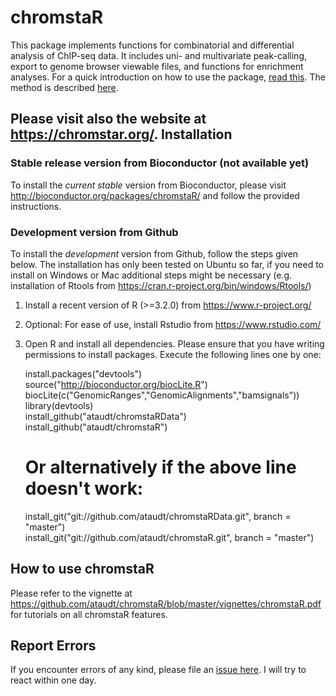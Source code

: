 chromstaR
=========

This package implements functions for combinatorial and differential analysis of ChIP-seq data. It includes uni- and multivariate peak-calling, export to genome browser viewable files, and functions for enrichment analyses. For a quick introduction on how to use the package, [read this](https://github.com/ataudt/chromstaR/blob/master/vignettes/chromstaR.pdf). The method is described [here](http://biorxiv.org/content/early/2016/02/04/038612).

Please visit also the website at https://chromstar.org/.
Installation
------------

### Stable release version from Bioconductor (not available yet)
To install the *current stable* version from Bioconductor, please visit http://bioconductor.org/packages/chromstaR/ and follow the provided instructions.

### Development version from Github
To install the *development* version from Github, follow the steps given below. The installation has only been tested on Ubuntu so far, if you need to install on Windows or Mac additional steps might be necessary (e.g. installation of Rtools from https://cran.r-project.org/bin/windows/Rtools/)

1. Install a recent version of R (>=3.2.0) from https://www.r-project.org/
2. Optional: For ease of use, install Rstudio from https://www.rstudio.com/
3. Open R and install all dependencies. Please ensure that you have writing permissions to install packages. Execute the following lines one by one:

   install.packages("devtools")  
	 source("http://bioconductor.org/biocLite.R")  
	 biocLite(c("GenomicRanges","GenomicAlignments","bamsignals"))  
	 library(devtools)  
	 install_github("ataudt/chromstaRData")  
	 install_github("ataudt/chromstaR")  
	 # Or alternatively if the above line doesn't work:  
	 install_git("git://github.com/ataudt/chromstaRData.git", branch = "master")  
	 install_git("git://github.com/ataudt/chromstaR.git", branch = "master")

How to use chromstaR
--------------------

Please refer to the vignette at https://github.com/ataudt/chromstaR/blob/master/vignettes/chromstaR.pdf for tutorials on all chromstaR features.

Report Errors
-------------

If you encounter errors of any kind, please file an [issue here](https://github.com/ataudt/chromstaR/issues/new). I will try to react within one day.
